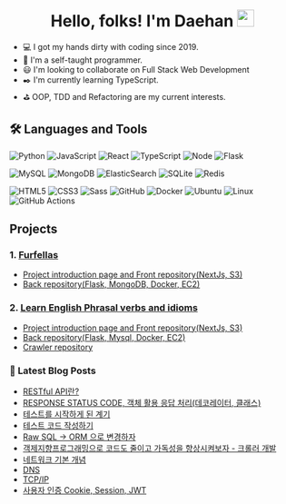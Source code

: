 <h1 align="center">
  Hello, folks! I'm Daehan
  <img src="https://raw.githubusercontent.com/MartinHeinz/MartinHeinz/master/wave.gif" width="30px">
</h1>

- 💻 I got my hands dirty with coding since 2019.
- 📙 I'm a self-taught programmer.
- 😃 I'm looking to collaborate on Full Stack Web Development
- ✒️ I'm currently learning TypeScript.
- ⛳ OOP, TDD and Refactoring are my current interests.

## 🛠️ Languages and Tools
![Python](https://img.shields.io/badge/Python-3776AB?style=for-the-badge&logo=python&logoColor=white)
![JavaScript](https://img.shields.io/badge/JavaScript-F7DF1E?style=for-the-badge&logo=javascript&logoColor=black)
![React](https://img.shields.io/badge/React-20232A?style=for-the-badge&logo=react&logoColor=61DAFB)
![TypeScript](https://img.shields.io/badge/TypeScript-007ACC?style=for-the-badge&logo=typescript&logoColor=white)
![Node](https://img.shields.io/badge/Node.js-43853D?style=for-the-badge&logo=node.js&logoColor=white)
![Flask](https://img.shields.io/badge/Flask-000000?style=for-the-badge&logo=flask&logoColor=white)

![MySQL](https://img.shields.io/badge/MySQL-00000F?style=for-the-badge&logo=mysql&logoColor=white)
![MongoDB](https://img.shields.io/badge/MongoDB-4EA94B?style=for-the-badge&logo=mongodb&logoColor=white)
![ElasticSearch](https://img.shields.io/badge/-ElasticSearch-005571?style=for-the-badge&logo=elasticsearch)
![SQLite](https://img.shields.io/badge/sqlite-%2307405e.svg?style=for-the-badge&logo=sqlite&logoColor=white)
![Redis](https://img.shields.io/badge/redis-%23DD0031.svg?style=for-the-badge&logo=redis&logoColor=white)

![HTML5](https://img.shields.io/badge/HTML5-E34F26?style=for-the-badge&logo=html5&logoColor=white)
![CSS3](https://img.shields.io/badge/CSS3-1572B6?style=for-the-badge&logo=css3&logoColor=white)
![Sass](https://img.shields.io/badge/Sass-CC6699?style=for-the-badge&logo=sass&logoColor=white)
![GitHub](https://img.shields.io/badge/GitHub-100000?style=for-the-badge&logo=github&logoColor=white)
![Docker](https://img.shields.io/badge/docker-%230db7ed.svg?style=for-the-badge&logo=docker&logoColor=white)
![Ubuntu](https://img.shields.io/badge/Ubuntu-E95420?style=for-the-badge&logo=ubuntu&logoColor=white)
![Linux](https://img.shields.io/badge/Linux-FCC624?style=for-the-badge&logo=linux&logoColor=black)
![GitHub Actions](https://img.shields.io/badge/githubactions-%232671E5.svg?style=for-the-badge&logo=githubactions&logoColor=white)

## Projects
### 1. [Furfellas](http://furfellas.foxlee.kr/)
* [Project introduction page and Front repository(NextJs, S3)](https://github.com/daehan0226/furfellas)
* [Back repository(Flask, MongoDB, Docker, EC2)](https://github.com/daehan0226/furfellas_server)
### 2. [Learn English Phrasal verbs and idioms](http://english.foxlee.kr/)
* [Project introduction page and Front repository(NextJs, S3)](https://github.com/daehan0226/learn-english)
* [Back repository(Flask, Mysql, Docker, EC2)](https://github.com/daehan0226/learn-english-server)
* [Crawler repository](https://github.com/daehan0226/learn-english-crawler)

### 📕 Latest Blog Posts
* [RESTful API란?](https://foxlee.tistory.com/18)
* [RESPONSE STATUS CODE, 객체 활용 응답 처리(데코레이터, 클래스)](https://foxlee.tistory.com/85)
* [테스트를 시작하게 된 계기](https://foxlee.tistory.com/82)
* [테스트 코드 작성하기](https://foxlee.tistory.com/83)
* [Raw SQL -> ORM 으로 변경하자](https://foxlee.tistory.com/84)
* [객제지향프로그래밍으로 코드도 줄이고 가독성을 향상시켜보자 - 크롤러 개발](https://foxlee.tistory.com/79)
* [네트워크 기본 개념](https://foxlee.tistory.com/50)
* [DNS](https://foxlee.tistory.com/25)
* [TCP/IP](https://foxlee.tistory.com/51)
* [사용자 인증 Cookie, Session, JWT](https://foxlee.tistory.com/27)
